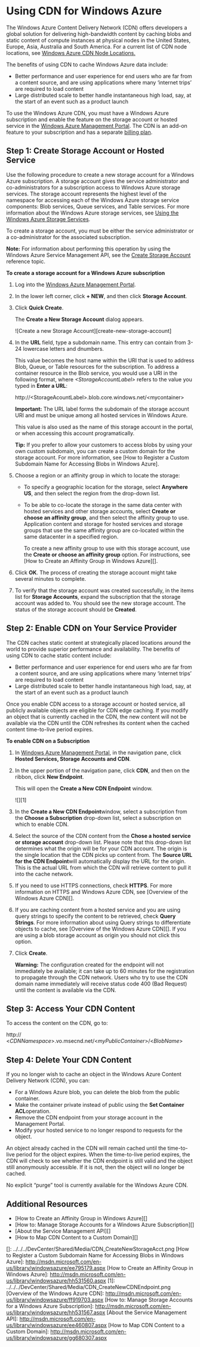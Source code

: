 # Using CDN for Windows Azure

The Windows Azure Content Delivery Network (CDN) offers developers a
global solution for delivering high-bandwidth content by caching blobs
and static content of compute instances at physical nodes in the United
States, Europe, Asia, Australia and South America. For a current list of
CDN node locations, see [Windows Azure CDN Node Locations.]

The benefits of using CDN to cache Windows Azure data include:

-   Better performance and user experience for end users who are far
    from a content source, and are using applications where many
    ‘internet trips’ are required to load content
-   Large distributed scale to better handle instantaneous high load,
    say, at the start of an event such as a product launch

To use the Windows Azure CDN, you must have a Windows Azure subscription
and enable the feature on the storage account or hosted service in the
[Windows Azure Management Portal]. The CDN is an add-on feature to
your subscription and has a separate [billing plan].

## Step 1: Create Storage Account or Hosted Service

Use the following procedure to create a new storage account for a
Windows Azure subscription. A storage account gives the service
administrator and co-administrators for a subscription access to Windows
Azure storage services. The storage account represents the highest level
of the namespace for accessing each of the Windows Azure storage service
components: Blob services, Queue services, and Table services. For more
information about the Windows Azure storage services, see [Using the
Windows Azure Storage Services].

To create a storage account, you must be either the service
administrator or a co-administrator for the associated subscription.

**Note:** For information about performing this operation by using the
Windows Azure Service Management API, see the [Create Storage Account]
reference topic.

**To create a storage account for a Windows Azure subscription**

1.  Log into the [Windows Azure Management Portal][].
2.  In the lower left corner, click **+ NEW**, and then click **Storage Account**.
3.  Click **Quick Create**.

    The **Create a New Storage Account** dialog appears.

    ![Create a new Storage Account][create-new-storage-account]

4. In the **URL** field, type a subdomain name. This entry can contain from 3-24 lowercase letters and dnumbers.

    This value becomes the host name within the URI that is used to
    address Blob, Queue, or Table resources for the subscription. To
    address a container resource in the Blob service, you would use a
    URI in the following format, where *<StorageAccountLabel\>* refers
    to the value you typed in **Enter a URL**:

    http://<StorageAcountLabel\>.blob.core.windows.net/<mycontainer\>

    **Important:** The URL label forms the subdomain of the storage
    account URI and must be unique among all hosted services in Windows
    Azure.

	This value is also used as the name of this storage account in the portal, or when accessing this account programatically.

    **Tip:** If you prefer to allow your customers to access blobs by
    using your own custom subdomain, you can create a custom domain for
    the storage account. For more information, see [How to Register a
    Custom Subdomain Name for Accessing Blobs in Windows Azure].

7.  Choose a region or an affinity group in which to locate the storage:

    -   To specify a geographic location for the storage, select
        **Anywhere US**, and then select the region from the drop-down
        list.
    -   To be able to co-locate the storage in the same data center with
        hosted services and other storage accounts, select **Create or
        choose an affinity group**, and then select the affinity group
        to use. Application content and storage for hosted services and
        storage groups that use the same affinity group are co-located
        within the same datacenter in a specified region.

        To create a new affinity group to use with this storage account,
        use the **Create or choose an affinity group** option. For
        instructions, see [How to Create an Affinity Group in Windows
        Azure][].

8.  Click **OK**. The process of creating the storage account might take
    several minutes to complete.
9.  To verify that the storage account was created successfully, in the
    items list for **Storage Accounts**, expand the subscription that
    the storage account was added to. You should see the new storage
    account. The status of the storage account should be **Created**.

## Step 2: Enable CDN on Your Service Provider

The CDN caches static content at strategically placed locations around
the world to provide superior performance and availability. The benefits
of using CDN to cache static content include:

-   Better performance and user experience for end users who are far
    from a content source, and are using applications where many
    ‘internet trips’ are required to load content
-   Large distributed scale to better handle instantaneous high load,
    say, at the start of an event such as a product launch

Once you enable CDN access to a storage account or hosted service, all
publicly available objects are eligible for CDN edge caching. If you
modify an object that is currently cached in the CDN, the new content
will not be available via the CDN until the CDN refreshes its content
when the cached content time-to-live period expires.

**To enable CDN on a Subscription**

1.  In [Windows Azure Management Portal][], in the navigation pane,
    click **Hosted Services, Storage Accounts and CDN**.
2.  In the upper portion of the navigation pane, click **CDN**, and then
    on the ribbon, click **New Endpoint**.

    This will open the **Create a New CDN Endpoint** window.

    ![][1]

3.  In the **Create a New CDN Endpoint**window, select a subscription
    from the **Choose a Subscription** drop-down list, select a
    subscription on which to enable CDN.
4.  Select the source of the CDN content from the **Chose a hosted
    service or storage account** drop-down list. Please note that this
    drop-down list determines what the origin will be for your CDN
    account. The origin is the single location that the CDN picks up
    content from. The **Source URL for the CDN Endpoint**will
    automatically display the URL for the origin. This is the actual URL
    from which the CDN will retrieve content to pull it into the cache
    network.

5.  If you need to use HTTPS connections, check **HTTPS**. For more
    information on HTTPS and Windows Azure CDN, see [Overview of the
    Windows Azure CDN][].
6.  If you are caching content from a hosted service and you are using
    query strings to specify the content to be retrieved, check **Query
    Strings**. For more information about using Query strings to
    differentiate objects to cache, see [Overview of the Windows Azure
    CDN][]. If you are using a blob storage account as origin you should
    not click this option.
7.  Click **Create**.

    **Warning:** The configuration created for the endpoint will not
    immediately be available; it can take up to 60 minutes for the
    registration to propagate through the CDN network. Users who try to
    use the CDN domain name immediately will receive status code 400
    (Bad Request) until the content is available via the CDN.

## Step 3: Access Your CDN Content

To access the content on the CDN, go to:

http://
<*CDNNamespace*\>.vo.msecnd.net/<*myPublicContainer*\>/<*BlobName*\>

## Step 4: Delete Your CDN Content

If you no longer wish to cache an object in the Windows Azure Content
Delivery Network (CDN), you can:

-   For a Windows Azure blob, you can delete the blob from the public
    container.
-   Make the container private instead of public using the **Set
    Container ACL**operation.
-   Remove the CDN endpoint from your storage account in the Management
    Portal.
-   Modify your hosted service to no longer respond to requests for the
    object.

An object already cached in the CDN will remain cached until the
time-to-live period for the object expires. When the time-to-live period
expires, the CDN will check to see whether the CDN endpoint is still
valid and the object still anonymously accessible. If it is not, then
the object will no longer be cached.

No explicit “purge” tool is currently available for the Windows Azure
CDN.

## Additional Resources

-   [How to Create an Affinity Group in Windows Azure][]
-   [How to: Manage Storage Accounts for a Windows Azure Subscription][]
-   [About the Service Management API][]
-   [How to Map CDN Content to a Custom Domain][]

  [Create Storage Account]: http://msdn.microsoft.com/en-us/library/windowsazure/hh264518.aspx
  [Windows Azure CDN Node Locations.]: http://msdn.microsoft.com/en-us/library/windowsazure/gg680302.aspx
  [Windows Azure Management Portal]: http://windows.azure.com/
  [billing plan]: /en-us/pricing/calculator/advanced/
  [Using the Windows Azure Storage Services]: http://msdn.microsoft.com/en-us/library/windowsazure/ee924681.aspx
  []: ../../../DevCenter/Shared/Media/CDN_CreateNewStorageAcct.png
  [How to Register a Custom Subdomain Name for Accessing Blobs in
  Windows Azure]: http://msdn.microsoft.com/en-us/library/windowsazure/ee795179.aspx
  [How to Create an Affinity Group in Windows Azure]: http://msdn.microsoft.com/en-us/library/windowsazure/hh531560.aspx
  [1]: ../../../DevCenter/Shared/Media/CDN_CreateNewCDNEndpoint.png
  [Overview of the Windows Azure CDN]: http://msdn.microsoft.com/en-us/library/windowsazure/ff919703.aspx
  [How to: Manage Storage Accounts for a Windows Azure Subscription]: http://msdn.microsoft.com/en-us/library/windowsazure/hh531567.aspx
  [About the Service Management API]: http://msdn.microsoft.com/en-us/library/windowsazure/ee460807.aspx
  [How to Map CDN Content to a Custom Domain]: http://msdn.microsoft.com/en-us/library/windowsazure/gg680307.aspx
